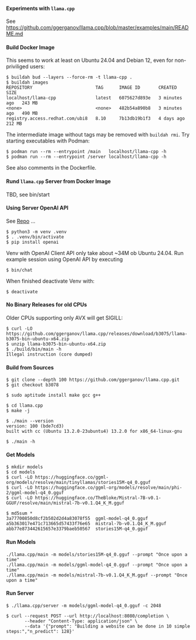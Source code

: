 #### Experiments with `llama.cpp`

See
https://github.com/ggerganov/llama.cpp/blob/master/examples/main/README.md

#### Build Docker Image

This seems to work at least on Ubuntu 24.04 and Debian 12, even for
non-priviliged users:

    $ buildah bud --layers --force-rm -t llama-cpp .
    $ buildah images
    REPOSITORY                        TAG      IMAGE ID       CREATED         SIZE
    localhost/llama-cpp               latest   6075627d893e   3 minutes ago   243 MB
    <none>                            <none>   482b54a890b8   3 minutes ago   490 MB
    registry.access.redhat.com/ubi8   8.10     7b13db19b1f3   4 days ago      212 MB

The intermediate image without tags may be removed with `buildah
rmi`. Try starting executables with Podman:

    $ podman run --rm --entrypoint /main   localhost/llama-cpp -h
    $ podman run --rm --entrypoint /server localhost/llama-cpp -h

See also comments in the Dockerfile.

#### Rund `llama.cpp` Server from Docker Image

TBD, see bin/start

#### Using Server OpenAI API

See [Repo](https://github.com/openai/openai-python) ...

    $ python3 -m venv .venv
	$ . .venv/bin/activate
	$ pip install openai

Venv with OpenAI Client API only take about ~34M ob Ubuntu 24.04. Run
example session using OpenAI API by executing

    $ bin/chat

When finished deactivate Venv with:

	$ deactivate

#### No Binary Releases for old CPUs

Older CPUs supporting only AVX will get SIGILL:

    $ curl -LO https://github.com/ggerganov/llama.cpp/releases/download/b3075/llama-b3075-bin-ubuntu-x64.zip
    $ unzip llama-b3075-bin-ubuntu-x64.zip
    $ ./build/bin/main -h
    Illegal instruction (core dumped)

#### Build from Sources

    $ git clone --depth 100 https://github.com/ggerganov/llama.cpp.git
    $ git checkout b3078

    $ sudo aptitude install make gcc g++

    $ cd llama.cpp
    $ make -j

    $ ./main --version
    version: 100 (bde7cd3)
    built with cc (Ubuntu 13.2.0-23ubuntu4) 13.2.0 for x86_64-linux-gnu

    $ ./main -h

#### Get Models

    $ mkdir models
    $ cd models
    $ curl -LO https://huggingface.co/ggml-org/models/resolve/main/tinyllamas/stories15M-q4_0.gguf
    $ curl -LO https://huggingface.co/ggml-org/models/resolve/main/phi-2/ggml-model-q4_0.gguf
    $ curl -LO https://huggingface.co/TheBloke/Mistral-7B-v0.1-GGUF/resolve/main/mistral-7b-v0.1.Q4_K_M.gguf

    $ md5sum *
    3a77700850d8cf2b502d2d4a83078f55  ggml-model-q4_0.gguf
    a5b363017e471c713665d57433f76e65  mistral-7b-v0.1.Q4_K_M.gguf
    abb77e873442615657e3379baeb50567  stories15M-q4_0.gguf

#### Run Models

    ./llama.cpp/main -m models/stories15M-q4_0.gguf --prompt "Once upon a time"
    ./llama.cpp/main -m models/ggml-model-q4_0.gguf --prompt "Once upon a time"
    ./llama.cpp/main -m models/mistral-7b-v0.1.Q4_K_M.gguf --prompt "Once upon a time"

#### Run Server

    $ ./llama.cpp/server -m models/ggml-model-q4_0.gguf -c 2048

    $ curl --request POST --url http://localhost:8080/completion \
           --header "Content-Type: application/json" \
           --data '{"prompt": "Building a website can be done in 10 simple steps:","n_predict": 128}'
